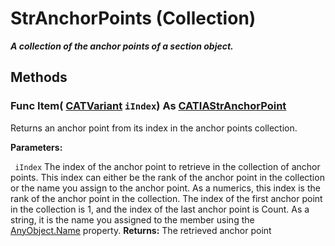 # StrAnchorPoints (Collection)

**_A collection of the anchor points of a section object._**

## Methods

### Func **Item**( [CATVariant](../System/typedef_CATVariant_20656.md)  `iIndex`) As [CATIAStrAnchorPoint](../StructureInterfaces/interface_StrAnchorPoint_42208.md)

Returns an anchor point from its index in the anchor points collection.

**Parameters:**

` iIndex`      The index of the anchor point to retrieve in the collection of anchor points. This index can either be the rank of the anchor point in the collection or the name you assign to the anchor point. As a numerics, this index is the rank of the anchor point in the collection. The index of the first anchor point in the collection is 1, and the index of the last anchor point is Count. As a string, it is the name you assigned to the member using the
[AnyObject.Name](../System/interface_AnyObject_17321.htm#Name) property.  **Returns:**      The retrieved anchor point